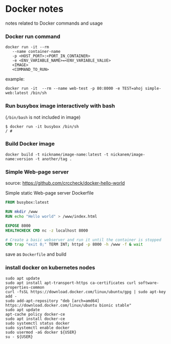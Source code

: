 # Docker notes

notes related to Docker commands and usage

### Docker run command

```
docker run -it --rm
   --name container-name
   -p <HOST_PORT>:<PORT_IN_CONTAINER>
   -e <ENV_VARIABLE_NAME>=<ENV_VARIABLE_VALUE>
   <IMAGE>
   <COMMAND_TO_RUN>
```
example:
```
docker run -it  --rm --name web-test -p 80:8000 -e TEST=ahoj simple-web:latest /bin/sh
```

### Run busybox image interactively with bash
(```/bin/bash``` is not included in image)
```
$ docker run -it busybox /bin/sh
/ #
```

### Build Docker image

```
docker build -t nickname/image-name:latest -t nickanem/image-name:version -t another/tag .
```

### Simple Web-page server
source: https://github.com/crccheck/docker-hello-world

Simple static Web-page server Dockerfile

```Dockerfile
FROM busybox:latest

RUN mkdir /www
RUN echo "Hello world" > /www/index.html

EXPOSE 8000
HEALTHCHECK CMD nc -z localhost 8000

# Create a basic webserver and run it until the container is stopped
CMD trap "exit 0;" TERM INT; httpd -p 8000 -h /www -f & wait
```
save as ```Dockerfile``` and build



### install docker on kubernetes nodes
```
sudo apt update
sudo apt install apt-transport-https ca-certificates curl software-properties-common
curl -fsSL https://download.docker.com/linux/ubuntu/gpg | sudo apt-key add -
sudo add-apt-repository "deb [arch=amd64] https://download.docker.com/linux/ubuntu bionic stable"
sudo apt update
apt-cache policy docker-ce
sudo apt install docker-ce
sudo systemctl status docker
sudo systemctl enable docker
sudo usermod -aG docker ${USER}
su - ${USER}

```
